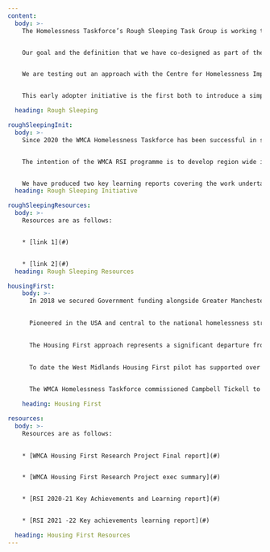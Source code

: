 ```yaml
---
content:
  body: >-
    The Homelessness Taskforce’s Rough Sleeping Task Group is working to coordinate activity to end rough sleeping across the WMCA region.  Currently the group is working with the Centre for Homelessness Impact as one of five early adopter areas to define what it will mean to successfully end rough sleeping. 


    Our goal and the definition that we have co-designed as part of the early adopter work is to ensure that rough sleeping is prevented wherever possible, so it is rare, and where it occurs it is a brief and non-recurring experience.


    We are testing out an approach with the Centre for Homelessness Impact and the Department for Levelling Up, Housing and Communities (DLUHC) to better track progress towards ensuring that rough sleeping is prevented as much as possible and is measurably rare, brief and non-recurring, and to use this to understand challenges and learn from what is working.  


    This early adopter initiative is the first both to introduce a simple and memorable definition of ending rough sleeping and develop meaningful indicators that can help to drive forward efforts to achieve this.

  heading: Rough Sleeping

roughSleepingInit:
  body: >-
    Since 2020 the WMCA Homelessness Taskforce has been successful in securing funding from the Department for Levelling Up Housing and Communities (DLUHC) Rough Seeping Initiative. This funding to the WMCA from DLUHC has been awarded in addition to Rough Sleeping Initiative (RSI) funding allocated to our constituent local authorities. 


    The intention of the WMCA RSI programme is to develop region wide initiatives aimed at system change through to those testing out innovation in service delivery, to add value to the work of local authority partners.


    We have produced two key learning reports covering the work undertaken in 2020/21 and 2021/22. 
  heading: Rough Sleeping Initiative

roughSleepingResources:
  body: >-
    Resources are as follows:


    * [link 1](#)


    * [link 2](#)
  heading: Rough Sleeping Resources

housingFirst:
    body: >-
      In 2018 we secured Government funding alongside Greater Manchester and Liverpool to pilot the Housing First approach across the region. 

      
      Pioneered in the USA and central to the national homelessness strategies in Canada, Denmark, Finland and France; Housing First is underpinned by the principle that everyone has the right to a home which provides them with security giving them a better chance of conquering health and other challenges.

      
      The Housing First approach represents a significant departure from traditional ‘linear’ models for provision of housing for people experiencing homelessness, multiple disadvantage and serial exclusions. 

      
      To date the West Midlands Housing First pilot has supported over 500 individuals into independent accommodation with wrap-around support to re-build their lives and stay in their accommodation. 

      
      The WMCA Homelessness Taskforce commissioned Campbell Tickell to undertake some research to capture key learning from our pilot. An executive report and full report are available for further information about our pilot.

    heading: Housing First

resources:
  body: >-
    Resources are as follows: 
    

    * [WMCA Housing First Research Project Final report](#)


    * [WMCA Housing First Research Project exec summary](#)


    * [RSI 2020-21 Key Achievements and Learning report](#)


    * [RSI 2021 -22 Key achievements learning report](#)

  heading: Housing First Resources
---
```

